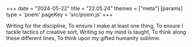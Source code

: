 +++
date = "2024-05-22"
title = "22.05.24"
themes = ["meta"]
[params]
  type = 'poem'
  pageKey = 'src/poem.js'
+++

Writing for the discipline,
To ensure I make at least one thing,
To ensure I tackle tactics of creative sort,
Writing so my mind is taught,
To think along these different lines,
To think upon my gifted humanity sublime.
